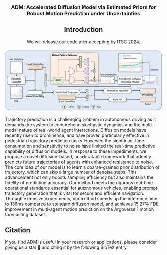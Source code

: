 <div align="center">
<!-- <h1>ADM <img src="assets/pipeline.jpg" width="30"></h1> -->
<h3>ADM: Accelerated Diffusion Model via Estimated Priors for Robust Motion Prediction under Uncertainties</h3>


## Introduction
We will release our code after accepting by ITSC 2024.
<div align="left">

![framework](assets/pipeline.jpg "framework")

Trajectory prediction is a challenging problem in autonomous driving as it demands the system to comprehend stochastic dynamics and the multi-modal nature of real-world agent interactions. Diffusion models have recently risen to prominence, and have proven particularly effective in pedestrian trajectory prediction tasks. However, the significant time consumption and sensitivity to noise have limited the real-time predictive capability of diffusion models. In response to these impediments, we propose a novel diffusion-based, acceleratable framework that adeptly predicts future trajectories of agents with enhanced resistance to noise. The core idea of our model is to learn a coarse-grained prior distribution of trajectory, which can skip a large number of denoise steps. This advancement not only boosts sampling efficiency but also maintains the fidelity of prediction accuracy. Our method meets the rigorous real-time operational standards essential for autonomous vehicles, enabling prompt trajectory generation that is vital for secure and efficient navigation. Through extensive experiments, our method speeds up the inference time to 136ms compared to standard diffusion model, and achieves 15.27% FDE improvement in multi-agent motion prediction on the Argoverse 1 motion forecasting dataset.


## Citation
If you find ADM is useful in your research or applications, please consider giving us a star 🌟 and citing it by the following BibTeX entry.

